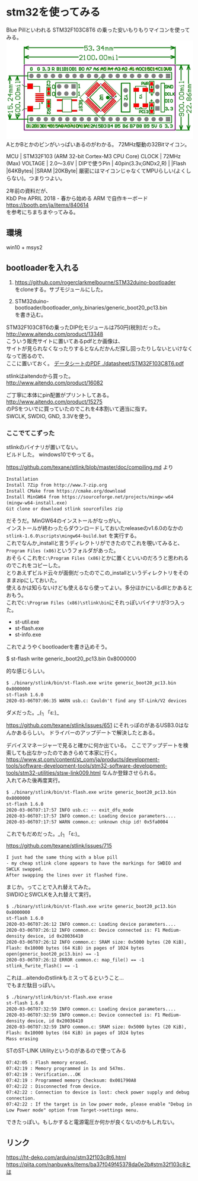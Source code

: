 # stm32を使ってみる

Blue Pillといわれる STM32F103C8T6 の乗った安いもりもりマイコンを使ってみる。
![](./img/STM32-D40-dim.png)
AとかBとかのピンがいっぱいあるのがわかる。
72MHz駆動の32Bitマイコン。

MCU | STM32F103 (ARM 32-bit Cortex-M3 CPU Core)
CLOCK | 72MHz (Max)
VOLTAGE | 2.0～3.6V
| DIPで使うPin | 40pin(3.3v,GNDx2,R) |
|Flash |64KBytes|
|SRAM |20KByte|
厳密にはマイコンじゃなくてMPUらしい(よくしらない)。つまりつよい。

2年前の資料だが、  
KbD Pre APRIL 2018 - 春から始める ARM で自作キーボード https://booth.pm/ja/items/840614  
を参考にちまちまやってみる。

## 環境

win10 + msys2

## bootloaderを入れる

1. https://github.com/rogerclarkmelbourne/STM32duino-bootloader  
をcloneする。サブモジュールにした。  

1. STM32duino-bootloader/bootloader_only_binaries/generic_boot20_pc13.bin  
を書き込む。  

STM32F103C8T6の乗ったDIP化モジュールは750円(税別)だった。  
http://www.aitendo.com/product/13348  
こういう販売サイトに置いてあるpdfとか画像は、  
サイトが見られなくなったりするとなんだかんだ探し回ったりしないといけなくなって困るので、  
ここに置いておく。 [データシートのPDF ./datasheet/STM32F103C8T6.pdf](./datasheet/STM32F103C8T6.pdf)


stlinkはaitendoから買った。  
http://www.aitendo.com/product/16082  

ご丁寧に本体にpin配置がプリントしてある。  
http://www.aitendo.com/product/15275  
のPSをついでに買っていたのでこれを4本割いて適当に指す。  
SWCLK, SWDIO, GND, 3.3Vを使う。  

### ここでてこずった
stlinkのバイナリが置いてない。  
ビルドした。 windows10でやってる。

https://github.com/texane/stlink/blob/master/doc/compiling.md
より

	Installation
	Install 7Zip from http://www.7-zip.org
	Install CMake from https://cmake.org/download
	Install MinGW64 from https://sourceforge.net/projects/mingw-w64 (mingw-w64-install.exe)
	Git clone or download stlink sourcefiles zip

だそうだ。MinGW64のインストールがなっがい。  
インストールが終わったらダウンロードしておいたreleaseのv1.6.0のなかの  
`stlink-1.6.0\scripts\mingw64-build.bat` を実行する。  
これでなんか_installと言うディレクトリができたのでこれを覗いてみると、`Program Files (x86)`というフォルダがあった。  
おそらくこれを`C:\Program Files (x86)`とかに置くといいのだろうと思われるのでこれをコピーした。  
とりあえずビルド云々が面倒だったのでこの_installというディレクトリをそのままzipにしておいた。  
使えるかは知らないけども使えるなら使ってよい。多分ほかにいるdllとかあるとおもう。  
これで`C:\Program Files (x86)\stlink\bin`にそれっぽいバイナリが3つ入った。  

* st-util.exe
* st-flash.exe
* st-info.exe

これでようやくbootloaderを書き込めそう。  

$ st-flash write generic_boot20_pc13.bin 0x8000000

的な感じらしい。

	$ ./binary/stlink/bin/st-flash.exe write generic_boot20_pc13.bin 0x8000000
	st-flash 1.6.0
	2020-03-06T07:06:35 WARN usb.c: Couldn't find any ST-Link/V2 devices

ダメだった。\_(┐「ε:)\_

https://github.com/texane/stlink/issues/651 にそれっぽのがあるUSB3.0はなんかあるらしい。
ドライバーのアップデートで解決したとある。

デバイスマネージャーで見ると確かに何か出ている。
[](./img/stlink_1.png)
ここでアップデートを検索しても出なかったのであきらめて本家に行く。
https://www.st.com/content/st_com/ja/products/development-tools/software-development-tools/stm32-software-development-tools/stm32-utilities/stsw-link009.html
なんか登録させられる。  
入れてみた後再度実行。

	$ ./binary/stlink/bin/st-flash.exe write generic_boot20_pc13.bin 0x8000000
	st-flash 1.6.0
	2020-03-06T07:17:57 INFO usb.c: -- exit_dfu_mode
	2020-03-06T07:17:57 INFO common.c: Loading device parameters....
	2020-03-06T07:17:57 WARN common.c: unknown chip id! 0x5fa0004

これでもだめだった。\_(┐「ε:)\_

https://github.com/texane/stlink/issues/715

	I just had the same thing with a blue pill
	- my cheap stlink clone appears to have the markings for SWDIO and SWCLK swapped.
	After swapping the lines over it flashed fine.

まじか。ってことで入れ替えてみた。  
SWDIOとSWCLKを入れ替えて実行。 

	$ ./binary/stlink/bin/st-flash.exe write generic_boot20_pc13.bin 0x8000000
	st-flash 1.6.0
	2020-03-06T07:26:12 INFO common.c: Loading device parameters....
	2020-03-06T07:26:12 INFO common.c: Device connected is: F1 Medium-density device, id 0x20036410
	2020-03-06T07:26:12 INFO common.c: SRAM size: 0x5000 bytes (20 KiB), Flash: 0x10000 bytes (64 KiB) in pages of 1024 bytes
	open(generic_boot20_pc13.bin) == -1
	2020-03-06T07:26:12 ERROR common.c: map_file() == -1
	stlink_fwrite_flash() == -1

これは...aitendoのstlinkもミスってるということ...  
でもまだ駄目っぽい。

	$ ./binary/stlink/bin/st-flash.exe erase
	st-flash 1.6.0
	2020-03-06T07:32:59 INFO common.c: Loading device parameters....
	2020-03-06T07:32:59 INFO common.c: Device connected is: F1 Medium-density device, id 0x20036410
	2020-03-06T07:32:59 INFO common.c: SRAM size: 0x5000 bytes (20 KiB), Flash: 0x10000 bytes (64 KiB) in pages of 1024 bytes
	Mass erasing

STのST-LINK Utilityというのがあるので使ってみる

	07:42:05 : Flash memory erased.
	07:42:19 : Memory programmed in 1s and 547ms.
	07:42:19 : Verification...OK
	07:42:19 : Programmed memory Checksum: 0x001790A8
	07:42:22 : Disconnected from device.
	07:42:22 : Connection to device is lost: check power supply and debug connection.
	07:42:22 : If the target is in low power mode, please enable "Debug in Low Power mode" option from Target->settings menu.

できたっぽい。もしかすると電源電圧か何かが良くないのかもしれない。

## リンク
https://ht-deko.com/arduino/stm32f103c8t6.html
https://qiita.com/nanbuwks/items/ba37f049f45378da0e2b#stm32f103c8とは
